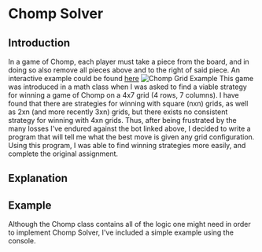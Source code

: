 # Chomp Solver
## Introduction
In a game of Chomp, each player must take a piece from the board, and in doing so also remove all pieces above and to the right of said piece.
An interactive example could be found [here](https://www.math.ucla.edu/~tom/Games/chomp.html) 
![Chomp Grid Example](../images/ChompGridExample.PNG?raw=true)
This game was introduced in a math class when I was asked to find a viable strategy for winning a game of Chomp on a 4x7 grid (4 rows, 7 columns).
I have found that there are strategies for winning with square (nxn) grids, as well as 2xn (and more recently 3xn) grids, but there exists no consistent strategy for winning with 4xn grids.
Thus, after being frustrated by the many losses I've endured against the bot linked above, I decided to write a program that will tell me what the best move is given any grid configuration.
Using this program, I was able to find winning strategies more easily, and complete the original assignment.
## Explanation

## Example
Although the Chomp class contains all of the logic one might need in order to implement Chomp Solver, I've included a simple example using the console.

